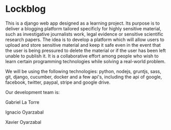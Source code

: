 # Lockblog
This is a django web app designed as a learning project. Its purpose is to deliver a blogging platform tailored specificly for highly sensitive material, such as investigative journalists work, legal evidence or sensitive scientific research papers.
The idea is to develop a platform which will allow users to upload and store sensitive material and keep it safe even in
the event that the user is being pressured to delete the material or if the user has been left unable to publish it.
It is a collaborative effort among people who wish to learn certain programming technologies while solving a real-world problem.

We will be using the following technologies: python, nodejs, gruntjs, sass, git, django, cucumber, docker and a few api's, including the api of google, facebook, twitter, paypal, stripe and google drive.

Our development team is:

Gabriel La Torre

Ignacio Oyarzabal

Xavier Oyarzabal
